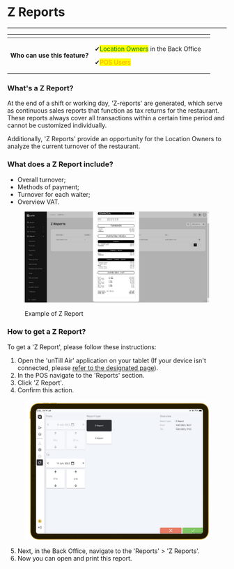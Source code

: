 # Z Reports

***

<table data-card-size="large" data-view="cards" data-full-width="false"><thead><tr><th></th><th></th><th></th></tr></thead><tbody><tr><td><strong>Who can use this feature?</strong></td><td><p><span data-gb-custom-inline data-tag="emoji" data-code="2714">✔</span><mark style="color:green;">Location Owners</mark> in the Back Office</p><p><span data-gb-custom-inline data-tag="emoji" data-code="2714">✔</span><mark style="color:orange;">POS Users</mark></p></td><td></td></tr></tbody></table>

### What's a Z Report?

At the end of a shift or working day, 'Z-reports' are generated, which serve as continuous sales reports that function as tax returns for the restaurant. These reports always cover all transactions within a certain time period and cannot be customized individually.

Additionally, 'Z Reports' provide an opportunity for the Location Owners to analyze the current turnover of the restaurant.

### What does a Z Report include?&#x20;

* Overall turnover;
* Methods of payment;
* Turnover for each waiter;
* Overview VAT.

<figure><img src="../.gitbook/assets/zreports.jpg" alt=""><figcaption><p>Example of Z Report</p></figcaption></figure>

### How to get a Z Report?

To get a 'Z Report', please follow these instructions:

1. Open the 'unTill Air' application on your tablet (If your device isn't connected, please [refer to ](../general/equipment/add-a-device.md)[the designated page](../general/equipment/add-a-device.md)).
2. In the POS navigate to the 'Reports' section.
3. Click 'Z Report'.
4. Confirm this action.

<figure><img src="../.gitbook/assets/z-reports.png" alt=""><figcaption></figcaption></figure>

5. Next, in the Back Office, navigate to the 'Reports' > 'Z Reports'.
6. Now you can open and print this report.
